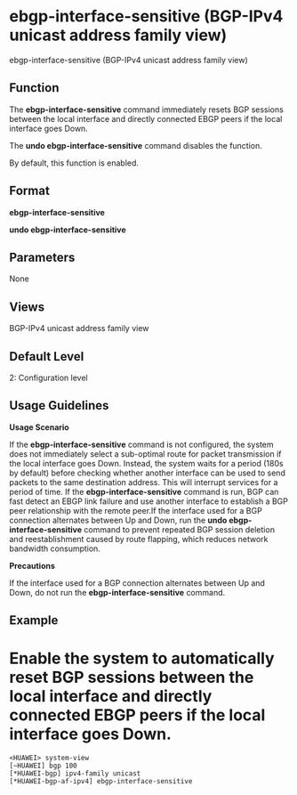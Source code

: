 ebgp-interface-sensitive (BGP-IPv4 unicast address family view)
===============================================================

ebgp-interface-sensitive (BGP-IPv4 unicast address family view)

Function
--------



The **ebgp-interface-sensitive** command immediately resets BGP sessions between the local interface and directly connected EBGP peers if the local interface goes Down.

The **undo ebgp-interface-sensitive** command disables the function.



By default, this function is enabled.


Format
------

**ebgp-interface-sensitive**

**undo ebgp-interface-sensitive**


Parameters
----------

None

Views
-----

BGP-IPv4 unicast address family view


Default Level
-------------

2: Configuration level


Usage Guidelines
----------------

**Usage Scenario**

If the **ebgp-interface-sensitive** command is not configured, the system does not immediately select a sub-optimal route for packet transmission if the local interface goes Down. Instead, the system waits for a period (180s by default) before checking whether another interface can be used to send packets to the same destination address. This will interrupt services for a period of time. If the **ebgp-interface-sensitive** command is run, BGP can fast detect an EBGP link failure and use another interface to establish a BGP peer relationship with the remote peer.If the interface used for a BGP connection alternates between Up and Down, run the **undo ebgp-interface-sensitive** command to prevent repeated BGP session deletion and reestablishment caused by route flapping, which reduces network bandwidth consumption.

**Precautions**

If the interface used for a BGP connection alternates between Up and Down, do not run the **ebgp-interface-sensitive** command.


Example
-------

# Enable the system to automatically reset BGP sessions between the local interface and directly connected EBGP peers if the local interface goes Down.
```
<HUAWEI> system-view
[~HUAWEI] bgp 100
[*HUAWEI-bgp] ipv4-family unicast
[*HUAWEI-bgp-af-ipv4] ebgp-interface-sensitive

```